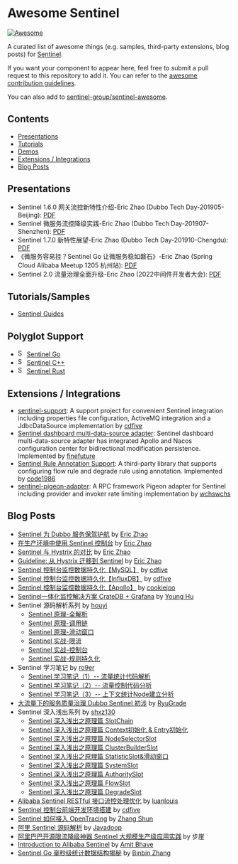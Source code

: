 # Awesome Sentinel

[![Awesome](https://awesome.re/badge-flat.svg)](https://awesome.re)

A curated list of awesome things (e.g. samples, third-party extensions, blog posts) for [Sentinel](https://github.com/alibaba/Sentinel).

If you want your component to appear here, feel free to submit a pull request to this repository to add it.
You can refer to the [awesome contribution guidelines](https://github.com/sentinel-group/sentinel-awesome/blob/master/CONTRIBUTING.md).

You can also add to [sentinel-group/sentinel-awesome](https://github.com/sentinel-group/sentinel-awesome).

## Contents

- [Presentations](#presentations)
- [Tutorials](#tutorialssamples)
- [Demos](../demos)
- [Extensions / Integrations](#extensions--integrations)
- [Blog Posts](#blog-posts)

## Presentations

- Sentinel 1.6.0 网关流控新特性介绍-Eric Zhao (Dubbo Tech Day-201905-Beijing): [PDF](https://github.com/sentinel-group/sentinel-awesome/blob/master/slides/Sentinel%201.6.0%20网关流控新特性介绍-Eric%20Zhao-DTED-201905.pdf)
- Sentinel 微服务流控降级实践-Eric Zhao (Dubbo Tech Day-201907-Shenzhen): [PDF](https://github.com/sentinel-group/sentinel-awesome/blob/master/slides/Sentinel%20微服务流控降级实践-Eric%20Zhao-DTED-201907.pdf)
- Sentinel 1.7.0 新特性展望-Eric Zhao (Dubbo Tech Day-201910-Chengdu): [PDF](https://github.com/sentinel-group/sentinel-awesome/blob/master/slides/Sentinel%201.7.0%20新特性展望-Eric%20Zhao-DTED-201910.pdf)
- 《微服务容易挂？Sentinel Go 让微服务稳如磐石》-Eric Zhao (Spring Cloud Alibaba Meetup 1205 杭州站): [PDF](https://github.com/sentinel-group/sentinel-awesome/blob/master/slides/SCA%20Meetup%20Hangzhou-20201205-Sentinel%20Go-Eric%20Zhao.pdf)
- Sentinel 2.0 流量治理全面升级-Eric Zhao (2022中间件开发者大会): [PDF](https://github.com/mse-group/Slides/blob/main/中间件开发者大会/10%20-%20赵奕豪(宿何)%20-Sentinel%202.0%20流量治理全面升级.pdf)

## Tutorials/Samples

- [Sentinel Guides](https://github.com/sentinel-group/sentinel-guides)

## Polyglot Support

- <img alt="Sentinel Go" src="https://raw.githubusercontent.com/sentinel-group/sentinel-awesome/master/sentinel_favicon.ico" title="Sentinel official" height="16px"> [Sentinel Go](https://github.com/alibaba/sentinel-golang)
- <img alt="Sentinel C++" src="https://raw.githubusercontent.com/sentinel-group/sentinel-awesome/master/sentinel_favicon.ico" title="Sentinel official" height="16px"> [Sentinel C++](https://github.com/alibaba/sentinel-cpp)
- <img alt="Sentinel Rust" src="https://raw.githubusercontent.com/sentinel-group/sentinel-awesome/master/sentinel_favicon.ico" title="Sentinel official" height="16px"> [Sentinel Rust](https://github.com/sentinel-group/sentinel-rust)

## Extensions / Integrations

- [sentinel-support](https://github.com/cdfive/sentinel-support): A support project for convenient Sentinel integration including properties file configuration, ActiveMQ integration and a JdbcDataSource implementation by [cdfive](https://github.com/cdfive)
- [Sentinel dashboard multi-data-source adapter](https://github.com/finefuture/sentinel-dashboard-X): Sentinel dashboard multi-data-source adapter has integrated Apollo and Nacos configuration center for bidirectional modification persistence. Implemented by [finefuture](https://github.com/finefuture)
- [Sentinel Rule Annotation Support](https://github.com/code1986/sentinel-lib): A third-party library that supports configuring flow rule and degrade rule using annotation. Implemented by [code1986](https://github.com/code1986)
- [sentinel-pigeon-adapter](https://github.com/wchswchs/sentinel-pigeon): A RPC framework Pigeon adapter for Sentinel including provider and invoker rate limiting implementation by [wchswchs](https://github.com/wchswchs)

## Blog Posts

- [Sentinel 为 Dubbo 服务保驾护航](https://dubbo.apache.org/zh/blog/2018/07/27/sentinel-为-dubbo-服务保驾护航) by [Eric Zhao](https://github.com/sczyh30)
- [在生产环境中使用 Sentinel 控制台](https://github.com/alibaba/Sentinel/wiki/在生产环境中使用-Sentinel) by [Eric Zhao](https://github.com/sczyh30)
- [Sentinel 与 Hystrix 的对比](https://sentinelguard.io/zh-cn/blog/sentinel-vs-hystrix.html) by [Eric Zhao](https://github.com/sczyh30)
- [Guideline: 从 Hystrix 迁移到 Sentinel](https://sentinelguard.io/zh-cn/blog/guideline-migrate-from-hystrix-to-sentinel.html) by [Eric Zhao](https://github.com/sczyh30)
- [Sentinel 控制台监控数据持久化【MySQL】](https://www.cnblogs.com/cdfive2018/p/9838577.html) by [cdfive](https://github.com/cdfive)
- [Sentinel 控制台监控数据持久化【InfluxDB】](https://www.cnblogs.com/cdfive2018/p/9914838.html) by [cdfive](https://github.com/cdfive)
- [Sentinel 控制台监控数据持久化【Apollo】](https://blog.csdn.net/caodegao/article/details/100009618) by [cookiejoo](https://github.com/cookiejoo)
- [Sentinel一体化监控解决方案 CrateDB + Grafana](https://blog.csdn.net/huyong1990/article/details/82392386) by [Young Hu](https://github.com/YoungHu)
- Sentinel 源码解析系列 by [houyi](https://github.com/all4you)
  - [Sentinel 原理-全解析](https://mp.weixin.qq.com/s/7_pCkamNv0269e5l9_Wz7w)
  - [Sentinel 原理-调用链](https://mp.weixin.qq.com/s/UEzwD22YC6jpp02foNSXnw)
  - [Sentinel 原理-滑动窗口](https://mp.weixin.qq.com/s/B1_7Kb_CxeKEAv43kdCWOA)
  - [Sentinel 实战-限流](https://mp.weixin.qq.com/s/rjyU37Dm-sxNln7GUD8tOw)
  - [Sentinel 实战-控制台](https://mp.weixin.qq.com/s/23EDFHMXLwsDqw-4O5dR5A)
  - [Sentinel 实战-规则持久化](https://mp.weixin.qq.com/s/twMFiBfRawKLR-1-N-f1yw)
- Sentinel 学习笔记 by [ro9er](https://github.com/ro9er)
  - [Sentinel 学习笔记（1）-- 流量统计代码解析](https://www.jianshu.com/p/7936d7a57924)
  - [Sentinel 学习笔记（2）-- 流量控制代码分析](https://www.jianshu.com/p/938709e94e43)
  - [Sentinel 学习笔记（3）-- 上下文统计Node建立分析](https://www.jianshu.com/p/cfdf525248c1)
- [大流量下的服务质量治理 Dubbo Sentinel 初涉](https://mp.weixin.qq.com/s/ergr_siI07VwwSRPFgsLvQ) by [RyuGrade](https://github.com/RyuGrade)
- Sentinel 深入浅出系列 by [shxz130](https://github.com/shxz130)
  - [Sentinel 深入浅出之原理篇 SlotChain](https://www.jianshu.com/p/a7a405de3a12)
  - [Sentinel 深入浅出之原理篇 Context初始化 & Entry初始化](https://www.jianshu.com/p/e39ac47cd893)
  - [Sentinel 深入浅出之原理篇 NodeSelectorSlot](https://www.jianshu.com/p/9a380ba188ab)
  - [Sentinel 深入浅出之原理篇 ClusterBuilderSlot](https://www.jianshu.com/p/0b0b5d8888a2)
  - [Sentinel 深入浅出之原理篇 StatisticSlot&滑动窗口](https://www.jianshu.com/p/9620298fd15a)
  - [Sentinel 深入浅出之原理篇 SystemSlot](https://www.jianshu.com/p/bfad1b7d0cde)
  - [Sentinel 深入浅出之原理篇 AuthoritySlot](https://www.jianshu.com/p/c5312c2242b3)
  - [Sentinel 深入浅出之原理篇 FlowSlot](https://www.jianshu.com/p/53218d0d273e)
  - [Sentinel 深入浅出之原理篇 DegradeSlot](https://www.jianshu.com/p/e910d4840e4a)
- [Alibaba Sentinel RESTful 接口流控处理优化](https://www.jianshu.com/p/96f5980d9798) by [luanlouis](https://github.com/luanlouis)
- [Sentinel 控制台前端开发环境搭建](https://www.cnblogs.com/cdfive2018/p/11084001.html) by [cdfive](https://github.com/cdfive)
- [Sentinel 如何接入 OpenTracing](https://juejin.im/post/5de32fe46fb9a071a828feeb) by [Zhang Shun](https://github.com/ZShUn)
- [阿里 Sentinel 源码解析](https://www.javadoop.com/post/sentinel) by [Javadoop](https://www.javadoop.com)
- [阿里巴巴开源限流降级神器 Sentinel 大规模生产级应用实践](https://mp.weixin.qq.com/s/AjHCUmygTr78yo9yMxMEyg) by 步崖
- [Introduction to Alibaba Sentinel](https://www.baeldung.com/java-sentinel-intro) by [Amit Bhave](https://github.com/Amitbhave)
- [Sentinel Go 毫秒级统计数据结构揭秘](https://sentinelguard.io/zh-cn/blog/sentinel-go-internal-data-structure.html) by [Binbin Zhang](https://github.com/binbin0325)
